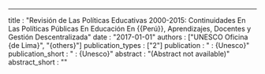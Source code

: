 ---
title : "Revisión de Las Políticas Educativas 2000-2015: Continuidades En Las Políticas Públicas En Educación En {{Perú}}, Aprendizajes, Docentes y Gestión Descentralizada"
date : "2017-01-01"
authors : ["UNESCO Oficina {de Lima}", "{others}"]
publication_types : ["2"]
publication : " : {Unesco}"
publication_short : " : {Unesco}"
abstract : "(Abstract not available)"
abstract_short : ""
